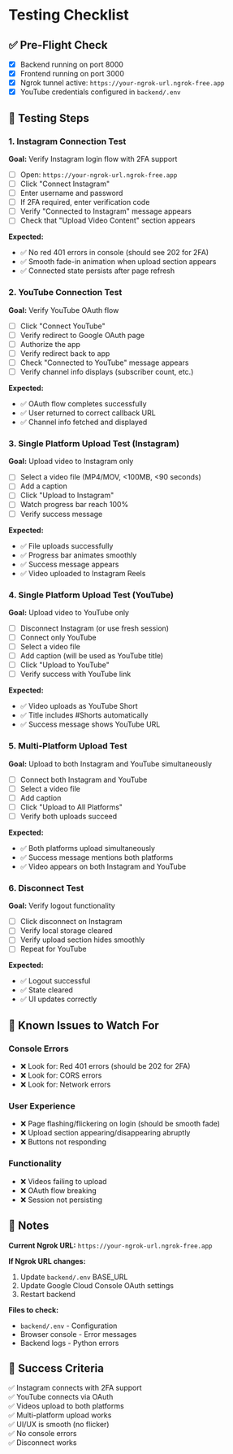 # Testing Checklist

## ✅ Pre-Flight Check

- [x] Backend running on port 8000
- [x] Frontend running on port 3000  
- [x] Ngrok tunnel active: `https://your-ngrok-url.ngrok-free.app`
- [x] YouTube credentials configured in `backend/.env`

## 🧪 Testing Steps

### 1. Instagram Connection Test
**Goal:** Verify Instagram login flow with 2FA support

- [ ] Open: `https://your-ngrok-url.ngrok-free.app`
- [ ] Click "Connect Instagram"
- [ ] Enter username and password
- [ ] If 2FA required, enter verification code
- [ ] Verify "Connected to Instagram" message appears
- [ ] Check that "Upload Video Content" section appears

**Expected:** 
- ✅ No red 401 errors in console (should see 202 for 2FA)
- ✅ Smooth fade-in animation when upload section appears
- ✅ Connected state persists after page refresh

### 2. YouTube Connection Test
**Goal:** Verify YouTube OAuth flow

- [ ] Click "Connect YouTube"
- [ ] Verify redirect to Google OAuth page
- [ ] Authorize the app
- [ ] Verify redirect back to app
- [ ] Check "Connected to YouTube" message appears
- [ ] Verify channel info displays (subscriber count, etc.)

**Expected:**
- ✅ OAuth flow completes successfully
- ✅ User returned to correct callback URL
- ✅ Channel info fetched and displayed

### 3. Single Platform Upload Test (Instagram)
**Goal:** Upload video to Instagram only

- [ ] Select a video file (MP4/MOV, <100MB, <90 seconds)
- [ ] Add a caption
- [ ] Click "Upload to Instagram"
- [ ] Watch progress bar reach 100%
- [ ] Verify success message

**Expected:**
- ✅ File uploads successfully
- ✅ Progress bar animates smoothly
- ✅ Success message appears
- ✅ Video uploaded to Instagram Reels

### 4. Single Platform Upload Test (YouTube)
**Goal:** Upload video to YouTube only

- [ ] Disconnect Instagram (or use fresh session)
- [ ] Connect only YouTube
- [ ] Select a video file
- [ ] Add caption (will be used as YouTube title)
- [ ] Click "Upload to YouTube"
- [ ] Verify success with YouTube link

**Expected:**
- ✅ Video uploads as YouTube Short
- ✅ Title includes #Shorts automatically
- ✅ Success message shows YouTube URL

### 5. Multi-Platform Upload Test
**Goal:** Upload to both Instagram and YouTube simultaneously

- [ ] Connect both Instagram and YouTube
- [ ] Select a video file
- [ ] Add caption
- [ ] Click "Upload to All Platforms"
- [ ] Verify both uploads succeed

**Expected:**
- ✅ Both platforms upload simultaneously
- ✅ Success message mentions both platforms
- ✅ Video appears on both Instagram and YouTube

### 6. Disconnect Test
**Goal:** Verify logout functionality

- [ ] Click disconnect on Instagram
- [ ] Verify local storage cleared
- [ ] Verify upload section hides smoothly
- [ ] Repeat for YouTube

**Expected:**
- ✅ Logout successful
- ✅ State cleared
- ✅ UI updates correctly

## 🐛 Known Issues to Watch For

### Console Errors
- ❌ Look for: Red 401 errors (should be 202 for 2FA)
- ❌ Look for: CORS errors
- ❌ Look for: Network errors

### User Experience
- ❌ Page flashing/flickering on login (should be smooth fade)
- ❌ Upload section appearing/disappearing abruptly
- ❌ Buttons not responding

### Functionality
- ❌ Videos failing to upload
- ❌ OAuth flow breaking
- ❌ Session not persisting

## 📝 Notes

**Current Ngrok URL:** `https://your-ngrok-url.ngrok-free.app`

**If Ngrok URL changes:**
1. Update `backend/.env` BASE_URL
2. Update Google Cloud Console OAuth settings
3. Restart backend

**Files to check:**
- `backend/.env` - Configuration
- Browser console - Error messages
- Backend logs - Python errors

## 🎯 Success Criteria

✅ Instagram connects with 2FA support  
✅ YouTube connects via OAuth  
✅ Videos upload to both platforms  
✅ Multi-platform upload works  
✅ UI/UX is smooth (no flicker)  
✅ No console errors  
✅ Disconnect works  

